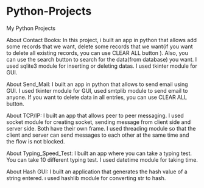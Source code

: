# Python-Projects
My Python Projects

About Contact Books:
  In this project, i built an app in python that allows add some records that we want, delete some records that we want(if you want to delete all existing records, you can use CLEAR ALL button ).
  Also, you can use the search button to search for the data(from database)  you want.
  I used sqlite3 module for inserting or deleting datas.
  I used tkinter module for GUI.
  
  
  About Send_Mail:
    I built an app in python that allows to send email using GUI.
    I used tkinter module for GUI, used smtplib module to send email to anyone.
    If you want to delete data in all entries, you can use CLEAR ALL button.
    
   About TCP/IP:
   I built an app that allows peer to peer messaging.
   I used socket module for creating socket, sending message from client side and server side.
   Both have their own frame.
   I used  threading module so that the client and server can send messages to each other at the same time and the flow is not blocked.

  About Typing_Speed_Test:
    I built an app where you can take a typing test.
    You can take 10 different typing test.
    I used datetime module for taking time.
    
  About Hash GUI:
    I built an application that generates the hash value of a string entered.
    ı used hashlib module for converting str to hash.
    
